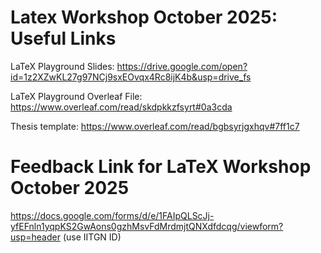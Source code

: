 # Latex Workshop October 2025: Useful Links

LaTeX Playground Slides: https://drive.google.com/open?id=1z2XZwKL27g97NCj9sxEOvqx4Rc8ijK4b&usp=drive_fs

LaTeX Playground Overleaf File: https://www.overleaf.com/read/skdpkkzfsyrt#0a3cda

Thesis template: https://www.overleaf.com/read/bgbsyrjgxhqv#7ff1c7

# Feedback Link for LaTeX Workshop October 2025 
https://docs.google.com/forms/d/e/1FAIpQLScJj-yfEFnln1yqpKS2GwAons0gzhMsvFdMrdmjtQNXdfdcqg/viewform?usp=header (use IITGN ID)
